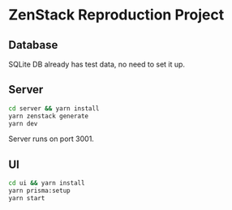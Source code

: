 # ZenStack Reproduction Project

## Database
SQLite DB already has test data, no need to set it up.

## Server

```bash
cd server && yarn install
yarn zenstack generate
yarn dev
```

Server runs on port 3001.

## UI

```bash
cd ui && yarn install
yarn prisma:setup
yarn start
```
